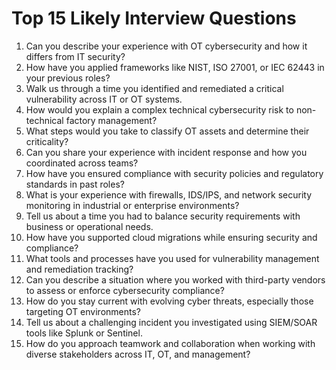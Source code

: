 # Top 15 Likely Interview Questions

1. Can you describe your experience with OT cybersecurity and how it differs from IT security?  
2. How have you applied frameworks like NIST, ISO 27001, or IEC 62443 in your previous roles?  
3. Walk us through a time you identified and remediated a critical vulnerability across IT or OT systems.  
4. How would you explain a complex technical cybersecurity risk to non-technical factory management?  
5. What steps would you take to classify OT assets and determine their criticality?  
6. Can you share your experience with incident response and how you coordinated across teams?  
7. How have you ensured compliance with security policies and regulatory standards in past roles?  
8. What is your experience with firewalls, IDS/IPS, and network security monitoring in industrial or enterprise environments?  
9. Tell us about a time you had to balance security requirements with business or operational needs.  
10. How have you supported cloud migrations while ensuring security and compliance?  
11. What tools and processes have you used for vulnerability management and remediation tracking?  
12. Can you describe a situation where you worked with third-party vendors to assess or enforce cybersecurity compliance?  
13. How do you stay current with evolving cyber threats, especially those targeting OT environments?  
14. Tell us about a challenging incident you investigated using SIEM/SOAR tools like Splunk or Sentinel.  
15. How do you approach teamwork and collaboration when working with diverse stakeholders across IT, OT, and management?